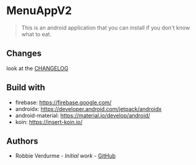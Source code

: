 # MenuAppV2
> This is an android application that you can install if you don't know what to eat.

## Changes
look at the [CHANGELOG](https://github.com/RobbieVerdurme/MenuAppV2/tree/develop)

## Build with
- firebase: https://firebase.google.com/
- androidx: https://developer.android.com/jetpack/androidx
- android-material: https://material.io/develop/android/
- koin: https://insert-koin.io/

## Authors
- Robbie Verdurme - *Initial work* - [GitHub](https://github.com/RobbieVerdurme)
